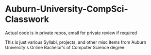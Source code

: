 # Auburn-University-CompSci-Classwork
Actual code is in private repos, email for private review if required

This is just various Syllabi, projects, and other misc items from Auburn University's Online Bachelor's of Computer Science degree
